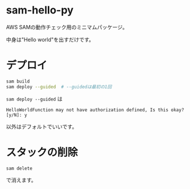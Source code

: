 # sam-hello-py

AWS SAMの動作チェック用のミニマムパッケージ。

中身は"Hello world"を出すだけです。


# デプロイ

```sh
sam build
sam deploy --guided  # --guidedは最初の1回
```

`sam deploy --guided` は

```
HelloWorldFunction may not have authorization defined, Is this okay? [y/N]: y
```

以外はデフォルトでいいです。


# スタックの削除

```sh
sam delete
```
で消えます。

